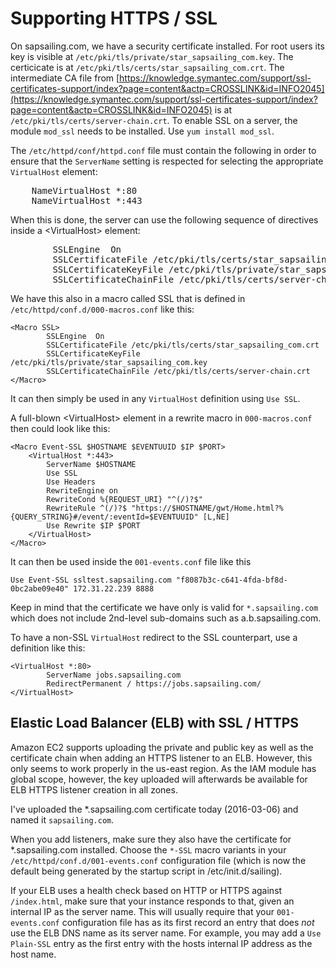 # Supporting HTTPS / SSL

On sapsailing.com, we have a security certificate installed. For root users its key is visible at `/etc/pki/tls/private/star_sapsailing_com.key`. The certicicate is at `/etc/pki/tls/certs/star_sapsailing_com.crt`. The intermediate CA file from [https://knowledge.symantec.com/support/ssl-certificates-support/index?page=content&actp=CROSSLINK&id=INFO2045](https://knowledge.symantec.com/support/ssl-certificates-support/index?page=content&actp=CROSSLINK&id=INFO2045) is at `/etc/pki/tls/certs/server-chain.crt`. To enable SSL on a server, the module `mod_ssl` needs to be installed. Use ``yum install mod_ssl``.

The `/etc/httpd/conf/httpd.conf` file must contain the following in order to ensure that the `ServerName` setting is respected for selecting the appropriate `VirtualHost` element:

<pre>
    NameVirtualHost *:80
    NameVirtualHost *:443
</pre>

When this is done, the server can use the following sequence of directives inside a &lt;VirtualHost&gt; element:

<pre>
        SSLEngine  On
        SSLCertificateFile /etc/pki/tls/certs/star_sapsailing_com.crt
        SSLCertificateKeyFile /etc/pki/tls/private/star_sapsailing_com.key
        SSLCertificateChainFile /etc/pki/tls/certs/server-chain.crt
</pre>

We have this also in a macro called SSL that is defined in `/etc/httpd/conf.d/000-macros.conf` like this:

```
<Macro SSL>
        SSLEngine  On
        SSLCertificateFile /etc/pki/tls/certs/star_sapsailing_com.crt
        SSLCertificateKeyFile /etc/pki/tls/private/star_sapsailing_com.key
        SSLCertificateChainFile /etc/pki/tls/certs/server-chain.crt
</Macro>
```

It can then simply be used in any `VirtualHost` definition using `Use SSL`.

A full-blown &lt;VirtualHost&gt; element in a rewrite macro in `000-macros.conf` then could look like this:

```
<Macro Event-SSL $HOSTNAME $EVENTUUID $IP $PORT>
    <VirtualHost *:443>
        ServerName $HOSTNAME
        Use SSL
        Use Headers
        RewriteEngine on
        RewriteCond %{REQUEST_URI} "^(/)?$"
        RewriteRule ^(/)?$ "https://$HOSTNAME/gwt/Home.html?%{QUERY_STRING}#/event/:eventId=$EVENTUUID" [L,NE]
        Use Rewrite $IP $PORT
    </VirtualHost>
</Macro>
```

It can then be used inside the `001-events.conf` file like this

```
Use Event-SSL ssltest.sapsailing.com "f8087b3c-c641-4fda-bf8d-0bc2abe09e40" 172.31.22.239 8888
```

Keep in mind that the certificate we have only is valid for `*.sapsailing.com` which does not include 2nd-level sub-domains such as a.b.sapsailing.com.

To have a non-SSL `VirtualHost` redirect to the SSL counterpart, use a definition like this:

```
<VirtualHost *:80>
        ServerName jobs.sapsailing.com
        RedirectPermanent / https://jobs.sapsailing.com/
</VirtualHost>
```

## Elastic Load Balancer (ELB) with SSL / HTTPS

Amazon EC2 supports uploading the private and public key as well as the certificate chain when adding an HTTPS listener to an ELB. However, this only seems to work properly in the us-east region. As the IAM module has global scope, however, the key uploaded will afterwards be available for ELB HTTPS listener creation in all zones.

I've uploaded the *.sapsailing.com certificate today (2016-03-06) and named it `sapsailing.com`.

When you add listeners, make sure they also have the certificate for *.sapsailing.com installed. Choose the `*-SSL` macro variants in your `/etc/httpd/conf.d/001-events.conf` configuration file (which is now the default being generated by the startup script in /etc/init.d/sailing).

If your ELB uses a health check based on HTTP or HTTPS against `/index.html`, make sure that your instance responds to that, given an internal IP as the server name. This will usually require that your `001-events.conf` configuration file has as its first record an entry that does _not_ use the ELB DNS name as its server name. For example, you may add a `Use Plain-SSL` entry as the first entry with the hosts internal IP address as the host name.